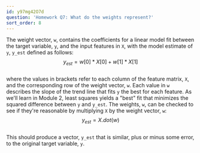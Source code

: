 ```yaml
---
id: y97mg42O7d
question: 'Homework Q7: What do the weights represent?'
sort_order: 8
---
```


The weight vector, `w`, contains the coefficients for a linear model fit between the target variable, `y`, and the input features in `X`, with the model estimate of `y`, `y_est` defined as follows:\
$$
y_{est} = w[0]*X[0] + w[1]*X[1]
$$\
where the values in brackets refer to each column of the feature matrix, `X`, and the corresponding row of the weight vector, `w`. Each value in `w` describes the slope of the trend line that fits `y` the best for each feature. As we'll learn in Module 2, least squares yields a "best" fit that minimizes the squared difference between `y` and `y_est`. The weights, `w`, can be checked to see if they're reasonable by multiplying `X` by the weight vector, `w`:\
$$
y_{est} = X.dot(w)
$$\
This should produce a vector, `y_est` that is similar, plus or minus some error, to the original target variable, `y`.
